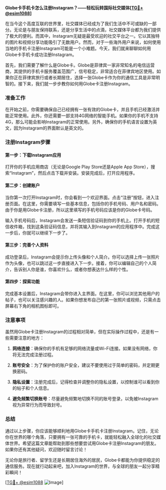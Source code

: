 **Globe卡手机卡怎么注册Instagram？——轻松玩转国际社交媒体[[TG💪+ @esim1088](https://t.me/s/esim1088)]**

在当今这个高度互联的世界里，社交媒体已经成为了我们生活中不可或缺的一部分。无论是与朋友保持联系，还是分享生活中的点滴，社交媒体平台都为我们提供了极大的便利。而其中，Instagram无疑是最受欢迎的社交平台之一。它以其独特的图片和视频分享功能吸引了无数用户。然而，对于一些海外用户来说，如何使用当地的手机卡注册Instagram可能是一个小难题。今天，我们就来聊聊如何用Globe卡手机卡成功注册Instagram。

首先，我们需要了解什么是Globe卡。Globe是菲律宾一家非常知名的电信运营商，其提供的手机卡服务覆盖范围广，信号稳定，非常适合在菲律宾地区使用。如果你正在菲律宾旅行或者长期居住，选择一张Globe卡作为你的通信工具是非常明智的。接下来，我们就一步步教你如何用Globe卡注册Instagram。

### 准备工作

在开始之前，你需要确保自己已经拥有一张有效的Globe卡，并且手机已经激活并能正常使用。此外，你还需要一部支持4G网络的智能手机。如果你的手机不支持4G，那么可能会影响Instagram的正常使用。另外，确保你的手机语言设置为英文，因为Instagram的界面默认是英文的。

### 注册Instagram步骤

#### 第一步：下载Instagram应用

打开你的手机应用商店（无论是Google Play Store还是Apple App Store），搜索“Instagram”，然后点击下载并安装。安装完成后，打开应用程序。

#### 第二步：创建账户

当你第一次打开Instagram时，你会看到一个欢迎界面。点击“注册”按钮，进入注册页面。在这里，你需要填写一些基本信息，包括你的手机号码、用户名和密码。由于你是用Globe卡注册，所以这里填写的手机号码应该是你的Globe卡号码。

输入手机号码后，Instagram会发送一条短信验证码到你的手机上。打开手机的短信收件箱，找到这条验证码信息，并将其输入到Instagram的应用程序中。完成这一步后，你就可以继续下一步了。

#### 第三步：完善个人资料

成功登录后，Instagram会提示你上传头像和个人简介。你可以选择上传一张照片作为头像，也可以跳过这一步直接进入下一步。接着，你可以编辑自己的个人简介，告诉别人你是谁，你喜欢什么，或者你想表达什么样的个性。

#### 第四步：探索功能

完成基本设置后，Instagram会带你进入主界面。在这里，你可以浏览其他用户的帖子，也可以关注感兴趣的人。如果你想发布自己的第一张照片或视频，只需点击屏幕右下角的相机图标即可。

### 注意事项

虽然用Globe卡注册Instagram的过程相对简单，但在实际操作过程中，还是有一些需要注意的地方：

1. **网络连接**：确保你的手机有足够的网络流量或Wi-Fi连接。如果没有网络，你将无法完成注册过程。
   
2. **账号安全**：为了保护你的账户安全，建议不要使用过于简单的密码，并定期更换密码。

3. **隐私设置**：注册完成后，记得检查并调整你的隐私设置，以控制谁可以看到你的帖子和个人信息。

4. **避免频繁切换账号**：尽量避免频繁地切换不同的账号登录，以免被Instagram视为异常行为而导致封号。

### 总结

通过以上步骤，你应该能够顺利地用Globe卡手机卡注册Instagram。记住，无论你在世界的哪个角落，只要拥有一张可靠的手机卡，就能轻松融入全球化的社交媒体世界。希望这篇文章能帮助到那些想要尝试用Globe卡注册Instagram的朋友。如果你还有其他疑问，欢迎随时留言讨论！

无论你是旅行者、留学生还是长期居住海外的居民，Globe卡都能为你提供稳定的通信服务。现在就行动起来吧，加入Instagram的世界，与全球的朋友一起分享精彩瞬间！

[[TG💪+ @esim1088](https://t.me/s/esim1088) ![Image](https://i.postimg.cc/4NQfJmqS/Snipaste-2025-05-13-00-14-12.png)]